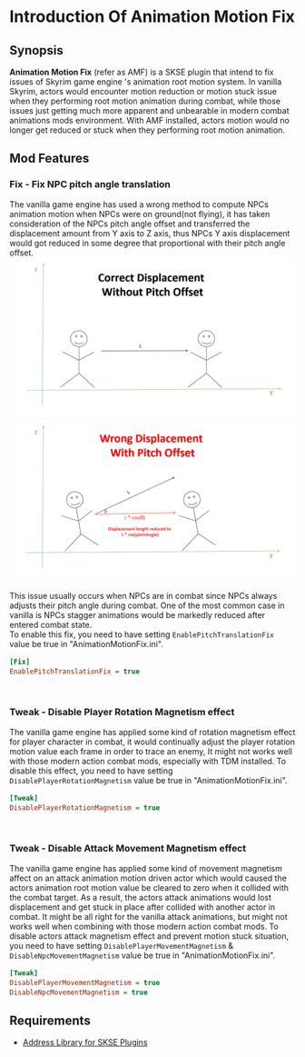 # Introduction Of Animation Motion Fix 

## Synopsis
**Animation Motion Fix** (refer as AMF) is a SKSE plugin that intend to fix issues of Skyrim game engine 's animation root motion system. In vanilla Skyrim, actors would encounter motion reduction or motion stuck issue when they performing root motion animation during combat, while those issues just getting much more apparent and unbearable in modern combat animations mods environment. With AMF installed, actors motion would no longer get reduced or stuck when they performing root motion animation.

## Mod Features

### Fix - Fix NPC pitch angle translation 
The vanilla game engine has used a wrong method to compute NPCs animation motion when NPCs were on ground(not flying), it has taken consideration of the NPCs pitch angle offset and transferred the displacement amount from Y axis to Z axis, thus NPCs Y axis displacement would got reduced in some degree that proportional with their pitch angle offset.
![image1](./Slide1.png)
![image2](./Slide2.png)

This issue usually occurs when NPCs are in combat since NPCs always adjusts their pitch angle during combat.
One of the most common case in vanilla is NPCs stagger animations would be markedly reduced after entered combat state.  
To enable this fix, you need to have setting `EnablePitchTranslationFix` value be true in "AnimationMotionFix.ini".
 ```ini
 [Fix]
 EnablePitchTranslationFix = true

 ```  
<br>

 ### Tweak - Disable Player Rotation Magnetism effect
The vanilla game engine has applied some kind of rotation magnetism effect for player character in combat, it would continually adjust the player rotation motion value each frame in order to trace an enemy, It might not works well with those modern action combat mods, especially with TDM installed. To disable this effect, you need to have setting `DisablePlayerRotationMagnetism` value be true in "AnimationMotionFix.ini".
```ini
[Tweak]
DisablePlayerRotationMagnetism = true
```
<br>  

 ### Tweak - Disable Attack Movement Magnetism effect
The vanilla game engine has applied some kind of movement magnetism affect on an attack animation motion driven actor which would caused the actors animation root motion value be cleared to zero when it collided with the combat target. As a result, the actors attack animations would lost displacement and get stuck in place after collided with another actor in combat. It might be all right for the vanilla attack animations, but might not works well when combining with those modern action combat mods.
To disable actors attack magnetism effect and prevent motion stuck situation, you need to have setting `DisablePlayerMovementMagnetism` & `DisableNpcMovementMagnetism` value be true in "AnimationMotionFix.ini".
```ini
[Tweak]
DisablePlayerMovementMagnetism = true
DisableNpcMovementMagnetism = true
```

## Requirements
- [Address Library for SKSE Plugins](https://www.nexusmods.com/skyrimspecialedition/mods/32444)

